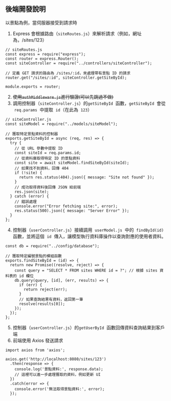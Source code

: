 ## 後端開發說明

以景點為例，當伺服器接受到請求時

1. Express 會根據路由（`siteRoutes.js`）來解析請求（例如，網址為，/sites/123）

```
// siteRoutes.js
const express = require("express");
const router = express.Router();
const siteController = require("../controllers/siteController");

// 定義 GET 請求的路由為 /sites/:id，來處理帶有景點 ID 的請求
router.get("/sites/:id", siteController.getSiteById);

module.exports = router;
```

2. ~~使用`authMiddleware.js`進行驗證(可以先跳過不做)~~
3. 調用控制器（`siteController.js`）的`getSiteById`  函數，`getSiteById`  會從  `req.params`  中提取  `id`（在此為  `123`）

```
// siteController.js
const siteModel = require("../models/siteModel");

// 獲取特定景點資料的控制器
exports.getSiteById = async (req, res) => {
  try {
    // 從 URL 參數中提取 ID
    const siteId = req.params.id;
    // 從資料庫取得特定 ID 的景點資料
    const site = await siteModel.findSiteById(siteId);
    // 如果找不到資料，回傳 404
    if (!site) {
      return res.status(404).json({ message: "Site not found" });
    }
    // 成功取得資料後回傳 JSON 給前端
    res.json(site);
  } catch (error) {
    // 錯誤處理
    console.error("Error fetching site:", error);
    res.status(500).json({ message: "Server Error" });
  }
};
```

4. 控制器（`userController.js`）接續調用  `userModel.js`  中的  `findById(id)`  函數，並將這個  `id`  傳入，讓模型執行資料庫操作以查詢對應的使用者資料。

```
const db = require("../config/database");

// 獲取特定編號景點的模組函數
exports.findSiteById = (id) => {
  return new Promise((resolve, reject) => {
    const query = "SELECT * FROM sites WHERE id = ?"; // 根據 sites 資料表的 id 欄位
    db.query(query, [id], (err, results) => {
      if (err) {
        return reject(err);
      }
      // 如果查詢結果有資料，返回第一筆
      resolve(results[0]);
    });
  });
};
```

5. 控制器（`userController.js`）的`getUserById`  函數回傳資料查詢結果到客戶端
6. 前端使用 Axios 發送請求

```
import axios from 'axios';

axios.get('http://localhost:8080/sites/123')
  .then(response => {
    console.log('景點資料:', response.data);
    // 這裡可以進一步處理獲取的資料，例如更新 UI
  })
  .catch(error => {
    console.error('無法取得景點資料:', error);
  });
```
